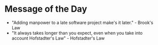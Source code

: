 # Message of the Day
* "Adding manpower to a late software project make's it later." - Brook's Law
* "It always takes longer than you expect, even when you take into account Hofstadter's Law" - Hofstadter's Law
